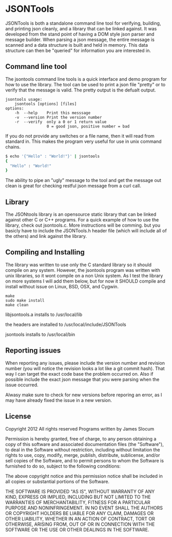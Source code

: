 # JSONTools
JSONTools is both a standalone command line tool for verifying, building, and printing json cleanly, and 
a library that can be linked against. It was developed from the stand point of having a DOM style json 
parser and message builder. When parsing a json message, the entire message is scanned and a data structure 
is built and held in memory. This data structure can then be "queried" for information you are interested in.

## Command line tool
The jsontools command line tools is a quick interface and demo program for how to use the library. The
tool can be used to print a json file "pretty" or to verify that the message is valid. The pretty output
is the defualt output.

```
jsontools usage: 
    jsontools [options] [files]
options:
    -h  --help    Print this messsage
    -v  --version Print the version number
    -r  --verify  only a 0 or 1 return value
                  0 = good json, positive number = bad

```

If you do not provide any switches or a file name, then it will read from standard in. This makes the
program very useful for use in unix command chains. 

```bash
$ echo '{"Hello" : "World!"}' | jsontools
{
  "Hello" : "World!"
}
```

The ability to pipe an "ugly" message to the tool and get the message out clean is great for checking 
restful json message from a curl call.

## Library
The JSONtools library is an opensource static library that can be linked against other C or C++ programs.
For a quick example of how to use the library, check out jsontools.c. More instructions will be comming.
but you basicly have to include the JSONTools.h header file (which will include all of the others) and
link against the library.

## Compiling and Installing
The library was written to use only the C standard library so it should compile on any system. However, the
jsontools program was written with unix libraries, so it wont compile on a non Unix system. As I test the
library on more systems I will add them below, but for now it SHOULD compile and install without issue on
Linux, BSD, OSX, and Cygwin. 

```
make
sudo make install
make clean
```

libjsontools.a installs to /usr/local/lib

the headers are installed to /usr/local/include/JSONTools

jsontools installs to /usr/local/bin

## Reporting issues
When reporting any issues, please include the version number and revision number (you will notice the 
revision looks a lot like a git commit hash). That way I can target the exact code base the problem 
occurred on. Also if possible include the exact json message that you were parsing when the issue 
occurred. 

Alwasy make sure to check for new versions before reporing an error, as I may have already fixed
the issue in a new version. 

## License
Copyright 2012
All rights reserved 
Programs written by James Slocum

Permission is hereby granted, free of charge, to any person obtaining a copy of this software and associated 
documentation files (the "Software"), to deal in the Software without restriction, including without 
limitation the rights to use, copy, modify, merge, publish, distribute, sublicense, and/or sell copies of the 
Software, and to permit persons to whom the Software is furnished to do so, subject to the following conditions:

The above copyright notice and this permission notice shall be included in all copies or substantial portions of the Software.

THE SOFTWARE IS PROVIDED "AS IS", WITHOUT WARRANTY OF ANY KIND, EXPRESS OR IMPLIED, INCLUDING BUT NOT LIMITED 
TO THE WARRANTIES OF MERCHANTABILITY, FITNESS FOR A PARTICULAR PURPOSE AND NONINFRINGEMENT. IN NO EVENT SHALL 
THE AUTHORS OR COPYRIGHT HOLDERS BE LIABLE FOR ANY CLAIM, DAMAGES OR OTHER LIABILITY, WHETHER IN AN ACTION OF 
CONTRACT, TORT OR OTHERWISE, ARISING FROM, OUT OF OR IN CONNECTION WITH THE SOFTWARE OR THE USE OR OTHER 
DEALINGS IN THE SOFTWARE.
